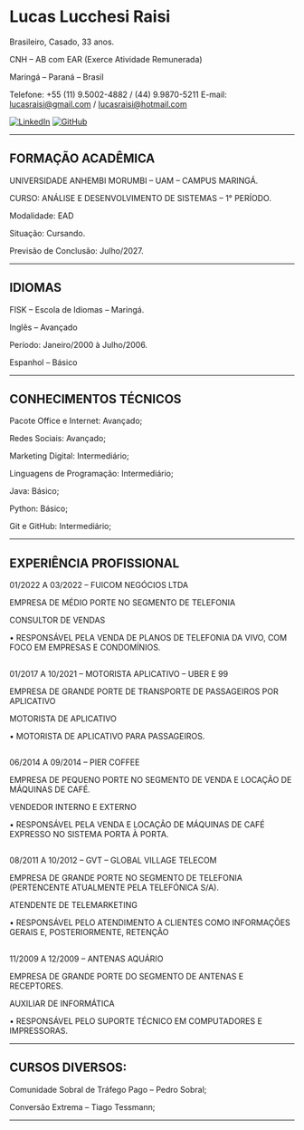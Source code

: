 
# Lucas Lucchesi Raisi

Brasileiro, Casado, 33 anos.

CNH – AB com EAR (Exerce Atividade Remunerada)

Maringá – Paraná – Brasil

Telefone: +55 (11) 9.5002-4882 / (44) 9.9870-5211
E-mail: lucasraisi@gmail.com / lucasraisi@hotmail.com

[![LinkedIn](https://img.shields.io/badge/LinkedIn-0077B5?style=for-the-badge&logo=linkedin&logoColor=white)](https://www.linkedin.com/in/lucas-raisi/)
[![GitHub](https://img.shields.io/badge/GitHub-100000?style=for-the-badge&logo=github&logoColor=white)](https://github.com/lucasraisi)
___________________________________________________________________________ 

## FORMAÇÃO ACADÊMICA 

UNIVERSIDADE ANHEMBI MORUMBI – UAM – CAMPUS MARINGÁ.

CURSO: ANÁLISE E DESENVOLVIMENTO DE SISTEMAS – 1° PERÍODO.

Modalidade: EAD

Situação: Cursando.

Previsão de Conclusão: Julho/2027.

______________________________________________________________________

## IDIOMAS 

FISK – Escola de Idiomas – Maringá.

Inglês – Avançado

Período: Janeiro/2000 à Julho/2006.

Espanhol – Básico 
______________________________________________________________________

## CONHECIMENTOS TÉCNICOS 

Pacote Office e Internet: Avançado;

Redes Sociais: Avançado;

Marketing Digital: Intermediário;

Linguagens de Programação: Intermediário;

Java: Básico;

Python: Básico;

Git e GitHub: Intermediário;
______________________________________________________________________

## EXPERIÊNCIA PROFISSIONAL

01/2022 A 03/2022 – FUICOM NEGÓCIOS LTDA

EMPRESA DE MÉDIO PORTE NO SEGMENTO DE TELEFONIA

CONSULTOR DE VENDAS

•	RESPONSÁVEL PELA VENDA DE PLANOS DE TELEFONIA DA VIVO, COM FOCO EM EMPRESAS E CONDOMÍNIOS.
##
01/2017 A 10/2021 – MOTORISTA APLICATIVO – UBER E 99

EMPRESA DE GRANDE PORTE DE TRANSPORTE DE PASSAGEIROS POR APLICATIVO

MOTORISTA DE APLICATIVO

•	MOTORISTA DE APLICATIVO PARA PASSAGEIROS.
##
06/2014 A 09/2014 – PIER COFFEE 

EMPRESA DE PEQUENO PORTE NO SEGMENTO DE VENDA E LOCAÇÃO DE MÁQUINAS DE CAFÉ. 

VENDEDOR INTERNO E EXTERNO 

•	RESPONSÁVEL PELA VENDA E LOCAÇÃO DE MÁQUINAS DE CAFÉ EXPRESSO NO SISTEMA PORTA À PORTA. 
##
08/2011 A 10/2012 – GVT – GLOBAL VILLAGE TELECOM 

EMPRESA DE GRANDE PORTE NO SEGMENTO DE TELEFONIA (PERTENCENTE ATUALMENTE PELA TELEFÓNICA S/A). 

ATENDENTE DE TELEMARKETING 

•	RESPONSÁVEL PELO ATENDIMENTO A CLIENTES COMO INFORMAÇÕES GERAIS E, POSTERIORMENTE, RETENÇÃO
##
11/2009 A 12/2009 – ANTENAS AQUÁRIO 

EMPRESA DE GRANDE PORTE DO SEGMENTO DE ANTENAS E RECEPTORES. 

AUXILIAR DE INFORMÁTICA 

•	RESPONSÁVEL PELO SUPORTE TÉCNICO EM COMPUTADORES E IMPRESSORAS. 
______________________________________________________________________

## CURSOS DIVERSOS:

Comunidade Sobral de Tráfego Pago – Pedro Sobral;

Conversão Extrema – Tiago Tessmann;

______________________________________________________________________
